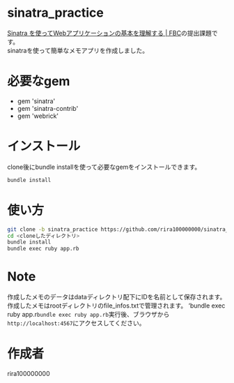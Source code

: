 # sinatra_practice
[Sinatra を使ってWebアプリケーションの基本を理解する \| FBC](https://bootcamp.fjord.jp/practices/157)の提出課題です。<br>
sinatraを使って簡単なメモアプリを作成しました。

# 必要なgem
  
* gem 'sinatra'
* gem 'sinatra-contrib'
* gem 'webrick'

# インストール

clone後にbundle installを使って必要なgemをインストールできます。

```bash
bundle install
```
 
# 使い方

```bash
git clone -b sinatra_practice https://github.com/rira100000000/sinatra_practice.git
cd <cloneしたディレクトリ>
bundle install
bundle exec ruby app.rb
```
 
# Note
作成したメモのデータはdataディレクトリ配下にIDを名前として保存されます。<br>
作成したメモはrootディレクトリのfile_infos.txtで管理されます。
‘bundle exec ruby app.r`bundle exec ruby app.rb`実行後、ブラウザから`http://localhost:4567`にアクセスしてください。
# 作成者
rira100000000
